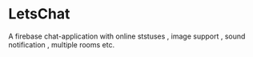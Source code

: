 # LetsChat
A firebase chat-application with online ststuses , image support , sound notification , multiple rooms etc.

